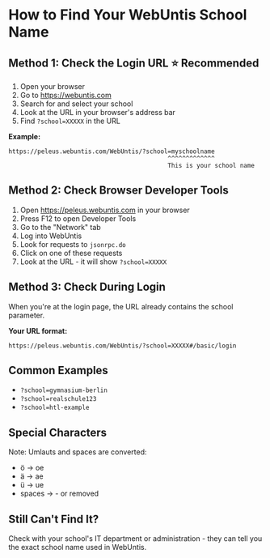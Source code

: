 # How to Find Your WebUntis School Name

## Method 1: Check the Login URL ⭐ Recommended

1. Open your browser
2. Go to https://webuntis.com
3. Search for and select your school
4. Look at the URL in your browser's address bar
5. Find `?school=XXXXX` in the URL

**Example:**
```
https://peleus.webuntis.com/WebUntis/?school=myschoolname
                                            ^^^^^^^^^^^^^
                                            This is your school name
```

## Method 2: Check Browser Developer Tools

1. Open https://peleus.webuntis.com in your browser
2. Press F12 to open Developer Tools
3. Go to the "Network" tab
4. Log into WebUntis
5. Look for requests to `jsonrpc.do`
6. Click on one of these requests
7. Look at the URL - it will show `?school=XXXXX`

## Method 3: Check During Login

When you're at the login page, the URL already contains the school parameter.

**Your URL format:**
```
https://peleus.webuntis.com/WebUntis/?school=XXXXX#/basic/login
```

## Common Examples

- `?school=gymnasium-berlin`
- `?school=realschule123`
- `?school=htl-example`

## Special Characters

Note: Umlauts and spaces are converted:
- ö → oe
- ä → ae
- ü → ue
- spaces → - or removed

## Still Can't Find It?

Check with your school's IT department or administration - they can tell you the exact school name used in WebUntis.
